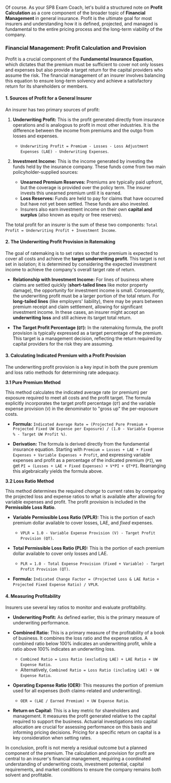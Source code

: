 Of course. As your SP8 Exam Coach, let's build a structured note on **Profit Calculation** as a core component of the broader topic of **Financial Management** in general insurance. Profit is the ultimate goal for most insurers and understanding how it is defined, projected, and managed is fundamental to the entire pricing process and the long-term viability of the company.

### **Financial Management: Profit Calculation and Provision**

Profit is a crucial component of the **Fundamental Insurance Equation**, which dictates that the premium must be sufficient to cover not only losses and expenses but also provide a target return for the capital providers who assume the risk. The financial management of an insurer involves balancing this equation to ensure long-term solvency and achieve a satisfactory return for its shareholders or members.

#### **1\. Sources of Profit for a General Insurer**

An insurer has two primary sources of profit:

1. **Underwriting Profit:** This is the profit generated directly from insurance operations and is analogous to profit in most other industries. It is the difference between the income from premiums and the outgo from losses and expenses.

   * `Underwriting Profit = Premium - Losses - Loss Adjustment Expenses (LAE) - Underwriting Expenses`.  
2. **Investment Income:** This is the income generated by investing the funds held by the insurance company. These funds come from two main policyholder-supplied sources:

   * **Unearned Premium Reserves:** Premiums are typically paid upfront, but the coverage is provided over the policy term. The insurer invests this unearned premium until it is earned.  
   * **Loss Reserves:** Funds are held to pay for claims that have occurred but have not yet been settled. These funds are also invested.  
   * Insurers also earn investment income on their own **capital and surplus** (also known as equity or free reserves).

The total profit for an insurer is the sum of these two components: `Total Profit = Underwriting Profit + Investment Income`.

#### **2\. The Underwriting Profit Provision in Ratemaking**

The goal of ratemaking is to set rates so that the premium is expected to cover all costs and achieve the **target underwriting profit**. This target is not set in isolation; it is determined by considering the expected investment income to achieve the company's overall target rate of return.

* **Relationship with Investment Income:** For lines of business where claims are settled quickly (**short-tailed lines** like motor property damage), the opportunity for investment income is small. Consequently, the underwriting profit must be a larger portion of the total return. For **long-tailed lines** (like employers' liability), there may be years between premium receipt and claim settlement, allowing for significant investment income. In these cases, an insurer might accept an **underwriting loss** and still achieve its target total return.

* **The Target Profit Percentage (`QT`):** In the ratemaking formula, the profit provision is typically expressed as a target percentage of the premium. This target is a management decision, reflecting the return required by capital providers for the risk they are assuming.

#### **3\. Calculating Indicated Premium with a Profit Provision**

The underwriting profit provision is a key input in both the pure premium and loss ratio methods for determining rate adequacy.

**3.1 Pure Premium Method**

This method calculates the indicated average rate (or premium) per exposure required to meet all costs and the profit target. The formula explicitly incorporates the target profit percentage (`QT`) and the variable expense provision (`V`) in the denominator to "gross up" the per-exposure costs.

* **Formula:** `Indicated Average Rate = (Projected Pure Premium + Projected Fixed UW Expense per Exposure) / (1.0 - Variable Expense % - Target UW Profit %)`.

* **Derivation:** The formula is derived directly from the fundamental insurance equation. Starting with `Premium = Losses + LAE + Fixed Expenses + Variable Expenses + Profit`, and expressing variable expenses and profit as a percentage of the indicated premium (`PI`), we get `PI = (Losses + LAE + Fixed Expenses) + V*PI + QT*PI`. Rearranging this algebraically yields the formula above.

**3.2 Loss Ratio Method**

This method determines the required *change* to current rates by comparing the projected loss and expense ratios to what is available after allowing for variable expenses and profit. The profit provision is included in the **Permissible Loss Ratio**.

* **Variable Permissible Loss Ratio (VPLR):** This is the portion of each premium dollar available to cover losses, LAE, and *fixed* expenses.

  * `VPLR = 1.0 - Variable Expense Provision (V) - Target Profit Provision (QT)`.  
* **Total Permissible Loss Ratio (PLR):** This is the portion of each premium dollar available to cover only losses and LAE.

  * `PLR = 1.0 - Total Expense Provision (Fixed + Variable) - Target Profit Provision (QT)`.  
* **Formula:** `Indicated Change Factor = (Projected Loss & LAE Ratio + Projected Fixed Expense Ratio) / VPLR`.

#### **4\. Measuring Profitability**

Insurers use several key ratios to monitor and evaluate profitability.

* **Underwriting Profit:** As defined earlier, this is the primary measure of underwriting performance.

* **Combined Ratio:** This is a primary measure of the profitability of a book of business. It combines the loss ratio and the expense ratios. A combined ratio below 100% indicates an underwriting profit, while a ratio above 100% indicates an underwriting loss.

  * `Combined Ratio = Loss Ratio (excluding LAE) + LAE Ratio + UW Expense Ratio`.  
  * Alternatively, `Combined Ratio = Loss Ratio (including LAE) + UW Expense Ratio`.  
* **Operating Expense Ratio (OER):** This measures the portion of premium used for all expenses (both claims-related and underwriting).

  * `OER = (LAE / Earned Premium) + UW Expense Ratio`.  
* **Return on Capital:** This is a key metric for shareholders and management. It measures the profit generated relative to the capital required to support the business. Actuarial investigations into capital allocation are crucial for assessing performance on this basis and informing pricing decisions. Pricing for a specific return on capital is a key consideration when setting rates.

In conclusion, profit is not merely a residual outcome but a planned component of the premium. The calculation and provision for profit are central to an insurer's financial management, requiring a coordinated understanding of underwriting costs, investment potential, capital requirements, and market conditions to ensure the company remains both solvent and profitable.

